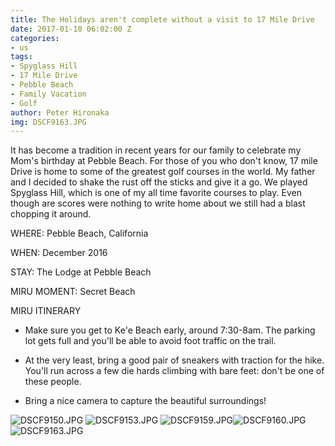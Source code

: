 ```yaml
---
title: The Holidays aren't complete without a visit to 17 Mile Drive
date: 2017-01-10 06:02:00 Z
categories:
- us
tags:
- Spyglass Hill
- 17 Mile Drive
- Pebble Beach
- Family Vacation
- Golf
author: Peter Hironaka
img: DSCF9163.JPG
---
```


It has become a tradition in recent years for our family to celebrate my Mom's birthday at Pebble Beach. For those of you who don't know, 17 mile Drive is home to some of the greatest golf courses in the world. My father and I decided to shake the rust off the sticks and give it a go. We played Spyglass Hill, which is one of my all time favorite courses to play. Even though are scores were nothing to write home about we still had a blast chopping it around. 

WHERE: Pebble Beach, California

WHEN: December 2016

STAY: The Lodge at Pebble Beach

MIRU MOMENT: Secret Beach

MIRU ITINERARY

* Make sure you get to Ke'e Beach early, around 7:30-8am. The parking lot gets full and you'll be able to avoid foot traffic on the trail.

* At the very least, bring a good pair of sneakers with traction for the hike. You'll run across a few die hards climbing with bare feet: don't be one of these people.

* Bring a nice camera to capture the beautiful surroundings!

![DSCF9150.JPG](/uploads/DSCF9150.JPG)
![DSCF9153.JPG](/uploads/DSCF9153.JPG)
![DSCF9159.JPG](/uploads/DSCF9159.JPG)![DSCF9160.JPG](/uploads/DSCF9160.JPG)
![DSCF9163.JPG](/uploads/DSCF9163.JPG)